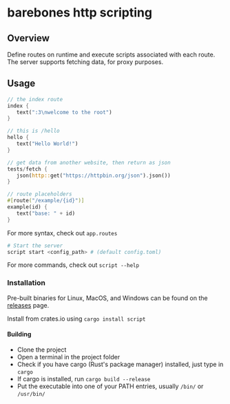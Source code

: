 # barebones http scripting

## Overview

Define routes on runtime and execute scripts associated with each route. The server supports fetching data, for proxy purposes.

## Usage

```rust
// the index route
index {
   text(":3\nwelcome to the root")
}

// this is /hello
hello {
   text("Hello World!")
}

// get data from another website, then return as json
tests/fetch {
   json(http::get("https://httpbin.org/json").json())
}

// route placeholders
#[route("/example/{id}")]
example(id) {
   text("base: " + id)
}
```

For more syntax, check out `app.routes`

```bash
# Start the server
script start <config_path> # (default config.toml)
```

For more commands, check out `script --help`

### Installation

Pre-built binaries for Linux, MacOS, and Windows can be found on the [releases](releases) page.

Install from crates.io using `cargo install script`

#### Building

- Clone the project
- Open a terminal in the project folder
- Check if you have cargo (Rust's package manager) installed, just type in `cargo`
- If cargo is installed, run `cargo build --release`
- Put the executable into one of your PATH entries, usually `/bin/` or `/usr/bin/`
